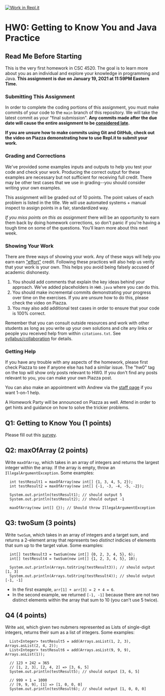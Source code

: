 [![Work in Repl.it](https://classroom.github.com/assets/work-in-replit-14baed9a392b3a25080506f3b7b6d57f295ec2978f6f33ec97e36a161684cbe9.svg)](https://classroom.github.com/online_ide?assignment_repo_id=3898629&assignment_repo_type=AssignmentRepo)
# HW0: Getting to Know You and Java Practice

## Read Me Before Starting
This is the very first homework in CSC 4520. The goal is to learn more about
you as an individual and explore your knowledge in programming and Java.
**This assignment is due on January 19, 2021 at 11:59PM Eastern Time.**

### Submitting This Assignment
In order to complete the coding portions of this assignment, you must make
commits of your code to the `main` branch of this repository. We will take the
latest commit as your "final submission". **Any commits made after the due date
will cause the entire assignment to be [considered
late](https://csc4520.org/syllabus/#late-work).**

**If you are unsure how to make commits using Git and GitHub, check out the
video on Piazza demonstrating how to use Repl.it to submit your work.**

### Grading and Corrections
We've provided some examples inputs and outputs to help you test your code and
check your work. Producing the correct output for these examples are necessary
but not sufficient for receiving full credit. There may be other test cases
that we use in grading--you should consider writing your own examples.

This assignment will be graded out of 10 points. The point values of each
problem is listed in the title. We will use automated systems + manual inspect
to assign points in a fair, standardized way.

*If you miss points on this as assignment* there will be an opportunity to earn
them back by doing homework corrections, so don't panic if you're having a
tough time on some of the questions. You'll learn more about this next
week.

### Showing Your Work
There are three ways of showing your work. Any of these ways will help you earn
earn ["effort"](https://csc4520.org/syllabus/#assignment-breakdown) credit.
Following these practices will also help us verify that your work is your own.
This helps you avoid being falsely accused of academic dishonesty.

1. You should add comments that explain the key ideas behind your approach.
We've added placeholders in `HW0.java` where you can do this.
2. You should make incremental commits demonstrating your progress over time on
the exercises. If you are unsure how to do this, please check the video on
Piazza.
3. You may also add additional test cases in order to ensure that your code is
100% correct.

Remember that you can consult outside resources and work with other students as
long as you write up your own solutions and cite any links or people you
received help from within `citations.txt`. See
[syllabus/collaboration](https://csc4520.org/syllabus/#collaboration) for
details.

### Getting Help
If you have any trouble with any aspects of the homework, please first check
Piazza to see if anyone else has had a similar issue. The "hw0" tag  on the top
will show only posts relevant to HW0. If you don't find any posts relevant to
you, you can make your own Piazza post.

You can also make an appointment with Andrew via the [staff
page](https://csc4520.org/staff/) if you want 1-on-1 help.

A Homework Party will be announced on Piazza as well. Attend in order to get
hints and guidance on how to solve the trickier problems.


## Q1: Getting to Know You (1 points)
Please fill out this [survey](https://docs.google.com/forms/d/e/1FAIpQLSfIvTOEwUwMgBMU85fWgW_qqUpqG7TFFKT1bBnb9AGsp0SOIQ/viewform?usp=sf_link).

## Q2: maxOfArray (2 points)
Write `maxOfArray`, which takes in an array of integers and returns the largest
integer within the array. If the array is empty, throw an
`IllegalArgumentException`. Some examples:

```
  int testResult1 = maxOfArray(new int[] {1, 3, 4, 5, 2});
  int testResult2 = maxOfArray(new int[] {-1, -3, -4, -5, -2});

  System.out.println(testResult1); // should output 5
  System.out.println(testResult2); // should output -1

  maxOfArray(new int[] {}); // Should throw IllegalArgumentException
```

## Q3: twoSum (3 points)
Write `twoSum`, which takes in an array of integers and a target sum, and
returns a 2-element array that represents two *distinct* indicies of elements
that sum up to the target value. Some examples:
```
  int[] testResult3 = twoSum(new int[] {0, 2, 3, 4, 5}, 6);
  int[] testResult4 = twoSum(new int[] {1, 2, 3, 4, 5}, 10);

  System.out.println(Arrays.toString(testResult3)); // should output [1, 3]
  System.out.println(Arrays.toString(testResult4)); // should output [-1, -1]
```
* In the first example, `arr[1] + arr[3] = 2 + 4 = 6`.
* In the second example, we returned `[-1, -1]` because there are not two
distinct elements within the array that sum to 10 (you can't use 5 twice).

## Q4 (4 points)
Write `add`, which given two nubmers represented as Lists of single-digit
integers, returns their sum as a list of integers. Some examples:
```
  List<Integer> testResult5 = add(Arrays.asList(1, 2, 3), Arrays.asList(2, 4, 2));
  List<Integer> testResult6 = add(Arrays.asList(9, 9, 9), Arrays.asList(1));

  // 123 + 242 = 365
  // [1, 2, 3], [2, 4, 2] => [3, 6, 5]
  System.out.println(testResult5); // should output [3, 6, 5]

  // 999 + 1 = 1000
  // [9, 9, 9], [1] => [1, 0, 0, 0]
  System.out.println(testResult6); // should output [1, 0, 0, 0]
```
